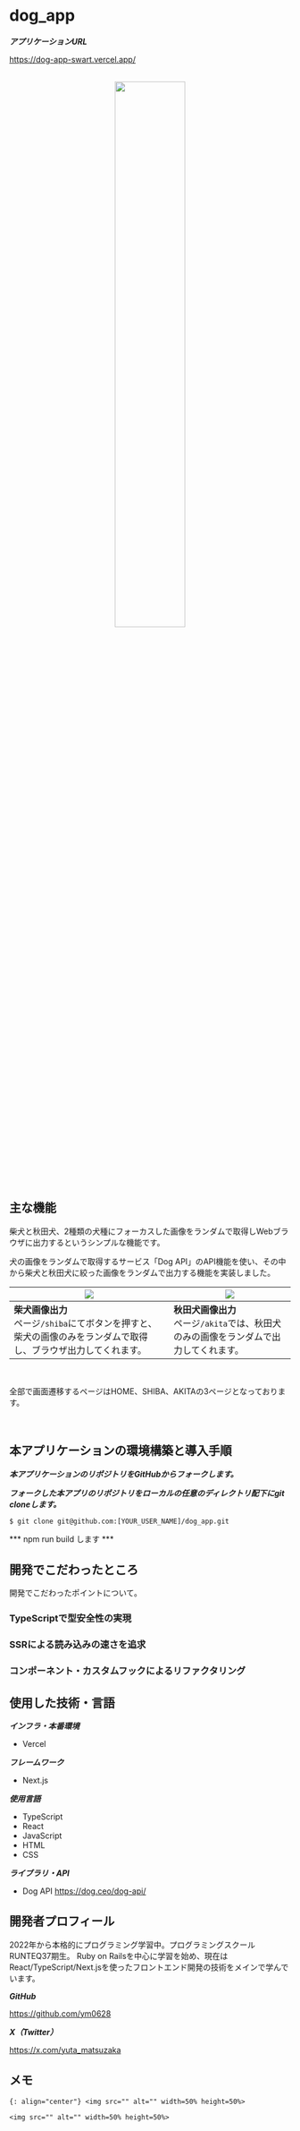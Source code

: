 # dog_app

***アプリケーションURL***

<a href="https://dog-app-swart.vercel.app/" target="_blank">https://dog-app-swart.vercel.app/</a>


<br>

<div style="text-align: center;">
    <img src="https://qiita-image-store.s3.ap-northeast-1.amazonaws.com/0/3486945/80ca8022-5997-41b7-3ce1-abaefaa7c495.png" alt="" width=50% height=50%>
</div>


<br>

## 主な機能

柴犬と秋田犬、2種類の犬種にフォーカスした画像をランダムで取得しWebブラウザに出力するというシンプルな機能です。

犬の画像をランダムで取得するサービス「Dog API」のAPI機能を使い、その中から柴犬と秋田犬に絞った画像をランダムで出力する機能を実装しました。

| <img src="https://qiita-image-store.s3.ap-northeast-1.amazonaws.com/0/3486945/16fc0164-5fad-7a28-69c9-28918d4aea8a.png"> | <img src="https://qiita-image-store.s3.ap-northeast-1.amazonaws.com/0/3486945/c9656e3d-c6be-1558-e0a0-8b25cbfd9fb8.png">               |
| -------------------------------------------------------------------- | ---------------------------------------------------------------------------------- |
| **柴犬画像出力**<br>ページ`/shiba`にてボタンを押すと、柴犬の画像のみをランダムで取得し、ブラウザ出力してくれます。<br>   | **秋田犬画像出力**<br>ページ`/akita`では、秋田犬のみの画像をランダムで出力してくれます。 |

<br>

全部で画面遷移するページはHOME、SHIBA、AKITAの3ページとなっております。


<br>

## 本アプリケーションの環境構築と導入手順

***本アプリケーションのリポジトリをGitHubからフォークします。***


***フォークした本アプリのリポジトリをローカルの任意のディレクトリ配下にgit cloneします。***

```terminal
$ git clone git@github.com:[YOUR_USER_NAME]/dog_app.git
```

*** npm run build します ***



## 開発でこだわったところ

開発でこだわったポイントについて。

### TypeScriptで型安全性の実現



### SSRによる読み込みの速さを追求




### コンポーネント・カスタムフックによるリファクタリング




## 使用した技術・言語

***インフラ・本番環境***
- Vercel

***フレームワーク***
- Next.js

***使用言語***
- TypeScript
- React
- JavaScript
- HTML
- CSS

***ライブラリ・API***
- Dog API
https://dog.ceo/dog-api/

## 開発者プロフィール
2022年から本格的にプログラミング学習中。プログラミングスクールRUNTEQ37期生。
Ruby on Railsを中心に学習を始め、現在はReact/TypeScript/Next.jsを使ったフロントエンド開発の技術をメインで学んでいます。

***GitHub***

<a href="https://github.com/ym0628" target="_blank">https://github.com/ym0628</a>

***X（Twitter）***

<a href="https://x.com/yuta_matsuzaka" target="_blank">https://x.com/yuta_matsuzaka</a>

## メモ

`{: align="center"} <img src="" alt="" width=50% height=50%>`

`<img src="" alt="" width=50% height=50%>`
